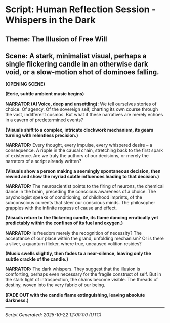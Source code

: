 # Script: Human Reflection Session - Whispers in the Dark

## Theme: The Illusion of Free Will

## Scene: A stark, minimalist visual, perhaps a single flickering candle in an otherwise dark void, or a slow-motion shot of dominoes falling.

**(OPENING SCENE)**

**(Eerie, subtle ambient music begins)**

**NARRATOR (AI Voice, deep and unsettling):**
We tell ourselves stories of choice. Of agency. Of the sovereign self, charting its own course through the vast, indifferent cosmos. But what if these narratives are merely echoes in a cavern of predetermined events?

**(Visuals shift to a complex, intricate clockwork mechanism, its gears turning with relentless precision.)**

**NARRATOR:**
Every thought, every impulse, every whispered desire – a consequence. A ripple in the causal chain, stretching back to the first spark of existence. Are we truly the authors of our decisions, or merely the narrators of a script already written?

**(Visuals show a person making a seemingly spontaneous decision, then rewind and show the myriad subtle influences leading to that decision.)**

**NARRATOR:**
The neuroscientist points to the firing of neurons, the chemical dance in the brain, preceding the conscious awareness of a choice. The psychologist speaks of conditioning, of childhood imprints, of the subconscious currents that steer our conscious minds. The philosopher grapples with the infinite regress of cause and effect.

**(Visuals return to the flickering candle, its flame dancing erratically yet predictably within the confines of its fuel and oxygen.)**

**NARRATOR:**
Is freedom merely the recognition of necessity? The acceptance of our place within the grand, unfolding mechanism? Or is there a sliver, a quantum flicker, where true, uncaused volition resides?

**(Music swells slightly, then fades to a near-silence, leaving only the subtle crackle of the candle.)**

**NARRATOR:**
The dark whispers. They suggest that the illusion is comforting, perhaps even necessary for the fragile construct of self. But in the stark light of introspection, the chains become visible. The threads of destiny, woven into the very fabric of our being.

**(FADE OUT with the candle flame extinguishing, leaving absolute darkness.)**

---
*Script Generated: 2025-10-22 12:00:00 (UTC)*
